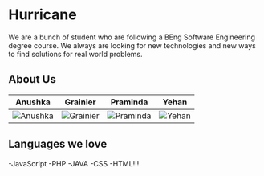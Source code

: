 
# Hurricane

We are a bunch of student who are following a BEng Software Engineering degree course.
We always are looking for new technologies and new ways to find solutions for real world problems.

## About Us

| Anushka | Grainier | Praminda | Yehan
|--- |--- |--- |---
| ![Anushka](https://media.licdn.com/media/p/7/000/1d0/35e/3b20e07.jpg) | ![Grainier](https://media.licdn.com/media/p/7/005/065/1f8/1abc1c9.jpg) | ![Praminda](https://lh4.googleusercontent.com/-FiYRqsqI2ZQ/AAAAAAAAAAI/AAAAAAAABbg/j2zioUiVNLY/s120-c/photo.jpg) | ![Yehan](https://media.licdn.com/media/p/4/005/06d/2f6/2229270.jpg) |


## Languages we love
-JavaScript
-PHP
-JAVA
-CSS
-HTML!!!
